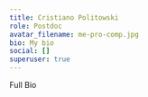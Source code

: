 ```yaml
---
title: Cristiano Politowski
role: Postdoc
avatar_filename: me-pro-comp.jpg
bio: My bio
social: []
superuser: true
---
```

Full Bio